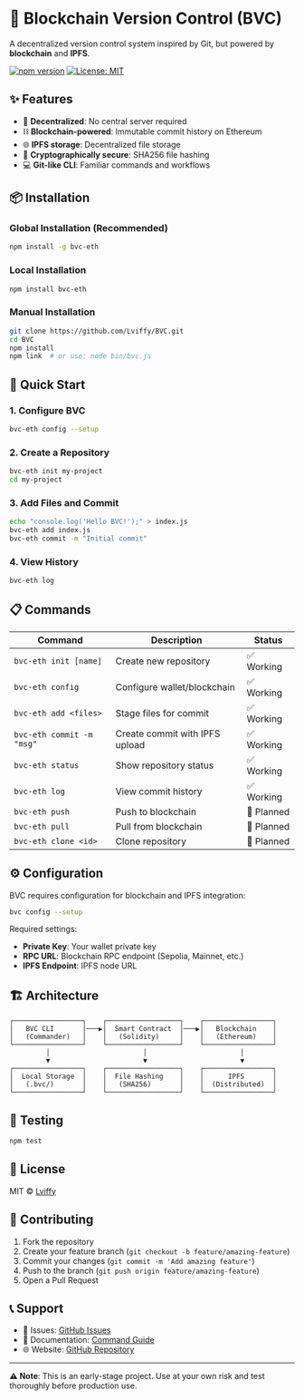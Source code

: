 # 🔗 Blockchain Version Control (BVC)

A decentralized version control system inspired by Git, but powered by **blockchain** and **IPFS**.

[![npm version](https://badge.fury.io/js/bvc.svg)](https://badge.fury.io/js/bvc)
[![License: MIT](https://img.shields.io/badge/License-MIT-yellow.svg)](https://opensource.org/licenses/MIT)

## ✨ Features

- 🚀 **Decentralized**: No central server required
- ⛓️ **Blockchain-powered**: Immutable commit history on Ethereum
- 🌐 **IPFS storage**: Decentralized file storage
- 🔐 **Cryptographically secure**: SHA256 file hashing
- 💻 **Git-like CLI**: Familiar commands and workflows

## 📦 Installation

### Global Installation (Recommended)
```bash
npm install -g bvc-eth
```

### Local Installation
```bash
npm install bvc-eth
```

### Manual Installation
```bash
git clone https://github.com/Lviffy/BVC.git
cd BVC
npm install
npm link  # or use: node bin/bvc.js
```

## 🚀 Quick Start

### 1. Configure BVC
```bash
bvc-eth config --setup
```

### 2. Create a Repository
```bash
bvc-eth init my-project
cd my-project
```

### 3. Add Files and Commit
```bash
echo "console.log('Hello BVC!');" > index.js
bvc-eth add index.js
bvc-eth commit -m "Initial commit"
```

### 4. View History
```bash
bvc-eth log
```

## 📋 Commands

| Command | Description | Status |
|---------|-------------|---------|
| `bvc-eth init [name]` | Create new repository | ✅ Working |
| `bvc-eth config` | Configure wallet/blockchain | ✅ Working |
| `bvc-eth add <files>` | Stage files for commit | ✅ Working |
| `bvc-eth commit -m "msg"` | Create commit with IPFS upload | ✅ Working |
| `bvc-eth status` | Show repository status | ✅ Working |
| `bvc-eth log` | View commit history | ✅ Working |
| `bvc-eth push` | Push to blockchain | 🚧 Planned |
| `bvc-eth pull` | Pull from blockchain | 🚧 Planned |
| `bvc-eth clone <id>` | Clone repository | 🚧 Planned |

## ⚙️ Configuration

BVC requires configuration for blockchain and IPFS integration:

```bash
bvc config --setup
```

Required settings:
- **Private Key**: Your wallet private key
- **RPC URL**: Blockchain RPC endpoint (Sepolia, Mainnet, etc.)
- **IPFS Endpoint**: IPFS node URL

## 🏗️ Architecture

```
┌─────────────────┐    ┌──────────────────┐    ┌─────────────────┐
│   BVC CLI       │───▶│  Smart Contract  │───▶│   Blockchain    │
│   (Commander)   │    │   (Solidity)     │    │   (Ethereum)    │
└─────────────────┘    └──────────────────┘    └─────────────────┘
         │                       │                       │
         ▼                       ▼                       ▼
┌─────────────────┐    ┌──────────────────┐    ┌─────────────────┐
│  Local Storage  │    │  File Hashing    │    │      IPFS       │
│   (.bvc/)       │    │   (SHA256)       │    │  (Distributed)  │
└─────────────────┘    └──────────────────┘    └─────────────────┘
```

## 🧪 Testing

```bash
npm test
```

## 📜 License

MIT © [Lviffy](https://github.com/Lviffy)

## 🤝 Contributing

1. Fork the repository
2. Create your feature branch (`git checkout -b feature/amazing-feature`)
3. Commit your changes (`git commit -m 'Add amazing feature'`)
4. Push to the branch (`git push origin feature/amazing-feature`)
5. Open a Pull Request

## 📞 Support

- 📧 Issues: [GitHub Issues](https://github.com/Lviffy/BVC/issues)
- 📖 Documentation: [Command Guide](./BVC_COMMAND_GUIDE.md)
- 🌐 Website: [GitHub Repository](https://github.com/Lviffy/BVC)

---

**⚠️ Note**: This is an early-stage project. Use at your own risk and test thoroughly before production use.
